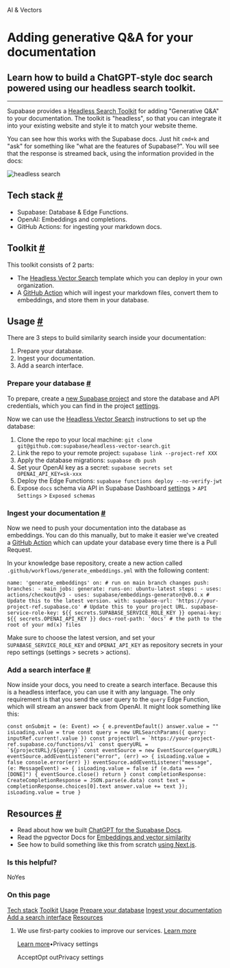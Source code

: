 AI & Vectors

# Adding generative Q&A for your documentation

## Learn how to build a ChatGPT-style doc search powered using our headless search toolkit.

* * *

Supabase provides a [Headless Search Toolkit](https://github.com/supabase/headless-vector-search) for adding "Generative Q&A" to your documentation. The toolkit is "headless", so that you can integrate it into your existing website and style it to match your website theme.

You can see how this works with the Supabase docs. Just hit `cmd+k` and "ask" for something like "what are the features of Supabase?". You will see that the response is streamed back, using the information provided in the docs:

![headless search](https://supabase.com/docs/img/ai/headless-search/headless.png)

## Tech stack [\#](https://supabase.com/docs/guides/ai/examples/headless-vector-search\#tech-stack)

- Supabase: Database & Edge Functions.
- OpenAI: Embeddings and completions.
- GitHub Actions: for ingesting your markdown docs.

## Toolkit [\#](https://supabase.com/docs/guides/ai/examples/headless-vector-search\#toolkit)

This toolkit consists of 2 parts:

- The [Headless Vector Search](https://github.com/supabase/headless-vector-search) template which you can deploy in your own organization.
- A [GitHub Action](https://github.com/supabase/embeddings-generator) which will ingest your markdown files, convert them to embeddings, and store them in your database.

## Usage [\#](https://supabase.com/docs/guides/ai/examples/headless-vector-search\#usage)

There are 3 steps to build similarity search inside your documentation:

1. Prepare your database.
2. Ingest your documentation.
3. Add a search interface.

### Prepare your database [\#](https://supabase.com/docs/guides/ai/examples/headless-vector-search\#prepare-your-database)

To prepare, create a [new Supabase project](https://database.new/) and store the database and API credentials, which you can find in the project [settings](https://supabase.com/dashboard/project/_/settings).

Now we can use the [Headless Vector Search](https://github.com/supabase/headless-vector-search#set-up) instructions to set up the database:

1. Clone the repo to your local machine: `git clone git@github.com:supabase/headless-vector-search.git`
2. Link the repo to your remote project: `supabase link --project-ref XXX`
3. Apply the database migrations: `supabase db push`
4. Set your OpenAI key as a secret: `supabase secrets set OPENAI_API_KEY=sk-xxx`
5. Deploy the Edge Functions: `supabase functions deploy --no-verify-jwt`
6. Expose `docs` schema via API in Supabase Dashboard [settings](https://supabase.com/dashboard/project/_/settings/api) \> `API Settings` \> `Exposed schemas`

### Ingest your documentation [\#](https://supabase.com/docs/guides/ai/examples/headless-vector-search\#ingest-your-documentation)

Now we need to push your documentation into the database as embeddings. You can do this manually, but to make it easier we've created a [GitHub Action](https://github.com/marketplace/actions/supabase-embeddings-generator) which can update your database every time there is a Pull Request.

In your knowledge base repository, create a new action called `.github/workflows/generate_embeddings.yml` with the following content:

`
name: 'generate_embeddings'
on: # run on main branch changes
push:
    branches:
      - main
jobs:
generate:
    runs-on: ubuntu-latest
    steps:
      - uses: actions/checkout@v3
      - uses: supabase/embeddings-generator@v0.0.x # Update this to the latest version.
        with:
          supabase-url: 'https://your-project-ref.supabase.co' # Update this to your project URL.
          supabase-service-role-key: ${{ secrets.SUPABASE_SERVICE_ROLE_KEY }}
          openai-key: ${{ secrets.OPENAI_API_KEY }}
          docs-root-path: 'docs' # the path to the root of your md(x) files
`

Make sure to choose the latest version, and set your `SUPABASE_SERVICE_ROLE_KEY` and `OPENAI_API_KEY` as repository secrets in your repo settings (settings > secrets > actions).

### Add a search interface [\#](https://supabase.com/docs/guides/ai/examples/headless-vector-search\#add-a-search-interface)

Now inside your docs, you need to create a search interface. Because this is a headless interface, you can use it with any language. The only requirement is that you send the user query to the `query` Edge Function, which will stream an answer back from OpenAI. It might look something like this:

``
const onSubmit = (e: Event) => {
e.preventDefault()
answer.value = ""
isLoading.value = true
const query = new URLSearchParams({ query: inputRef.current!.value })
const projectUrl = `https://your-project-ref.supabase.co/functions/v1`
const queryURL = `${projectURL}/${query}`
const eventSource = new EventSource(queryURL)
eventSource.addEventListener("error", (err) => {
    isLoading.value = false
    console.error(err)
})
eventSource.addEventListener("message", (e: MessageEvent) => {
    isLoading.value = false
    if (e.data === "[DONE]") {
      eventSource.close()
      return
    }
    const completionResponse: CreateCompletionResponse = JSON.parse(e.data)
    const text = completionResponse.choices[0].text
    answer.value += text
});
isLoading.value = true
}
``

## Resources [\#](https://supabase.com/docs/guides/ai/examples/headless-vector-search\#resources)

- Read about how we built [ChatGPT for the Supabase Docs](https://supabase.com/blog/chatgpt-supabase-docs).
- Read the pgvector Docs for [Embeddings and vector similarity](https://supabase.com/docs/guides/database/extensions/pgvector)
- See how to build something like this from scratch [using Next.js](https://supabase.com/docs/guides/ai/examples/nextjs-vector-search).

### Is this helpful?

NoYes

### On this page

[Tech stack](https://supabase.com/docs/guides/ai/examples/headless-vector-search#tech-stack) [Toolkit](https://supabase.com/docs/guides/ai/examples/headless-vector-search#toolkit) [Usage](https://supabase.com/docs/guides/ai/examples/headless-vector-search#usage) [Prepare your database](https://supabase.com/docs/guides/ai/examples/headless-vector-search#prepare-your-database) [Ingest your documentation](https://supabase.com/docs/guides/ai/examples/headless-vector-search#ingest-your-documentation) [Add a search interface](https://supabase.com/docs/guides/ai/examples/headless-vector-search#add-a-search-interface) [Resources](https://supabase.com/docs/guides/ai/examples/headless-vector-search#resources)

1. We use first-party cookies to improve our services. [Learn more](https://supabase.com/privacy#8-cookies-and-similar-technologies-used-on-our-european-services)



   [Learn more](https://supabase.com/privacy#8-cookies-and-similar-technologies-used-on-our-european-services)•Privacy settings





   AcceptOpt outPrivacy settings